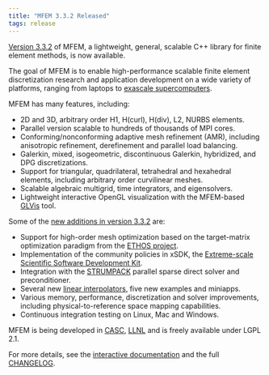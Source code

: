 ```yaml
---
title: "MFEM 3.3.2 Released"
tags: release
---
```


[Version 3.3.2](https://mfem.org/download/) of MFEM, a lightweight, general, scalable C++ library for finite element methods, is now available.

The goal of MFEM is to enable high-performance scalable finite element discretization research and application development on a wide variety of platforms, ranging from laptops to [exascale supercomputers](http://exascaleproject.org/).

MFEM has many features, including:

- 2D and 3D, arbitrary order H1, H(curl), H(div), L2, NURBS elements.
- Parallel version scalable to hundreds of thousands of MPI cores.
- Conforming/nonconforming adaptive mesh refinement (AMR), including anisotropic refinement, derefinement and parallel load balancing.
- Galerkin, mixed, isogeometric, discontinuous Galerkin, hybridized, and DPG discretizations.
- Support for triangular, quadrilateral, tetrahedral and hexahedral elements, including arbitrary order curvilinear meshes.
- Scalable algebraic multigrid, time integrators, and eigensolvers.
- Lightweight interactive OpenGL visualization with the MFEM-based [GLVis](http://glvis.org) tool.

Some of the [new additions in version 3.3.2](https://github.com/mfem/mfem/blob/v3.3.2/CHANGELOG) are:

- Support for high-order mesh optimization based on the target-matrix optimization paradigm from the [ETHOS project](https://computing.llnl.gov/projects/ethos-enabling-technologies-high-order-simulations).
- Implementation of the community policies in xSDK, the [Extreme-scale Scientific Software Development Kit](https://xsdk.info/).
- Integration with the [STRUMPACK](http://portal.nersc.gov/project/sparse/strumpack) parallel sparse direct solver and preconditioner.
- Several new [linear interpolators](http://mfem.org/lininterp/), five new examples and miniapps.
- Various memory, performance, discretization and solver improvements, including physical-to-reference space mapping capabilities.
- Continuous integration testing on Linux, Mac and Windows.

MFEM is being developed in [CASC](https://casc.llnl.gov), [LLNL](https://www.llnl.gov) and is freely available under LGPL 2.1.

For more details, see the [interactive documentation](http://mfem.org/examples) and the full [CHANGELOG](https://github.com/mfem/mfem/blob/v3.3.2/CHANGELOG).

